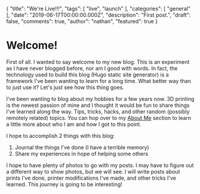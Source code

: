 {
  "title": "We're Live!!!",
  "tags": [
    "live",
    "launch"
  ],
  "categories": [
    "general"
  ],
  "date": "2019-06-17T00:00:00.000Z",
  "description": "First post.",
  "draft": false,
  "comments": true,
  "author": "nathan",
  "featured": true
}

# Welcome!
First of all. I wanted to say welcome to my new blog. This is an experiment as I have never blogged before, nor am I good with words. In fact, the technology used to build this blog (Hugo static site generator) is a framework I've been wanting to learn for a long time. What better way than to just use it? Let's just see how this thing goes.

I've been wanting to blog about my hobbies for a few years now. 3D printing is the newest passion of mine and I thought it would be fun to share things I've learned along the way. Tips, tricks, hacks, and other random (possibly remotely related) topics. You can hop over to my [About Me](/about) section to learn a little more about who I am and how I got to this point.

I hope to accomplish 2 things with this blog:  
1. Journal the things I've done (I have a terrible memory)  
2. Share my experiences in hope of helping some others 

I hope to have plenty of photos to go with my posts. I may have to figure out a different way to show photos, but we will see. I will write posts about prints I've done, printer modifications I've made, and other tricks I've learned. This journey is going to be interesting!